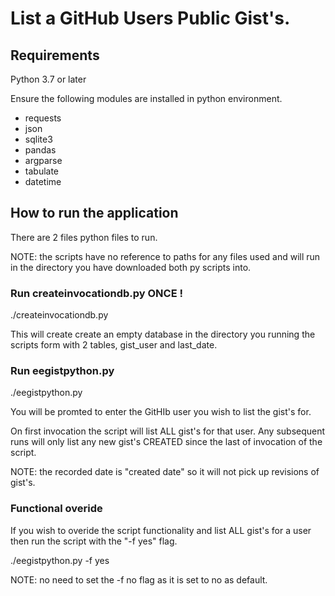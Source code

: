 # List a GitHub Users Public Gist's.

## Requirements

Python 3.7 or later

Ensure the following modules are installed in python environment.

- requests
- json
- sqlite3
- pandas
- argparse
- tabulate
- datetime

## How to run the application

There are 2 files python files to run.

NOTE: the scripts have no reference to paths for any files used and will run in the directory you have downloaded both py scripts into.
### Run createinvocationdb.py ONCE !

./createinvocationdb.py

This will create create an empty database in the directory you running the scripts form with 2 tables, gist_user and last_date.

### Run eegistpython.py 

./eegistpython.py

You will be promted to enter the GitHIb user you wish to list the gist's for.

On first invocation the script will list ALL gist's for that user. Any subsequent runs will only list any new gist's CREATED since the last of invocation of the script. 

NOTE: the recorded date is "created date" so it will not pick up revisions of gist's.


### Functional overide

If you wish to overide the script functionality and list ALL gist's for a user then run the script with the "-f yes" flag. 

./eegistpython.py -f yes

NOTE: no need to set the -f no flag as it is set to no as default.